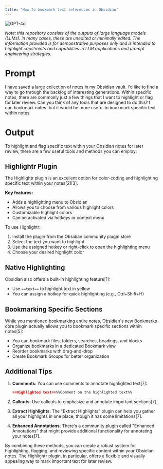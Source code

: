```yaml
---
title: "How to bookmark text references in Obsidian"
---
```

![GPT-4o](https://img.shields.io/badge/GPT--4o-3333FF?style=for-the-badge&logo=openai&logoColor=white)



*Note: this repository consists of the outputs of large language models (LLMs). In many cases, these are unedited or minimally edited. The information provided is for demonstrative purposes only and is intended to highlight constraints and capabilities in LLM applications and prompt engineering strategies.*


# Prompt

I have saved a large collection of notes in my Obsidian vault. I'd like to find a way to go through the backlog of interesting generations. Within specific notes, there are commonly just a few things that I want to highlight or flag for later review. Can you think of any tools that are designed to do this? I can bookmark notes. but it would be more useful to bookmark specific text within notes

# Output

To highlight and flag specific text within your Obsidian notes for later review, there are a few useful tools and methods you can employ:

## Highlightr Plugin

The Highlightr plugin is an excellent option for color-coding and highlighting specific text within your notes[2][3].

**Key features:**
- Adds a highlighting menu to Obsidian
- Allows you to choose from various highlight colors
- Customizable highlight colors
- Can be activated via hotkeys or context menu

To use Highlightr:
1. Install the plugin from the Obsidian community plugin store
2. Select the text you want to highlight
3. Use the assigned hotkey or right-click to open the highlighting menu
4. Choose your desired highlight color

## Native Highlighting

Obsidian also offers a built-in highlighting feature[1]:

- Use `==text==` to highlight text in yellow
- You can assign a hotkey for quick highlighting (e.g., Ctrl+Shift+H)

## Bookmarking Specific Sections

While you mentioned bookmarking entire notes, Obsidian's new Bookmarks core plugin actually allows you to bookmark specific sections within notes[5]:

- You can bookmark files, folders, searches, headings, and blocks
- Organize bookmarks in a dedicated Bookmark view
- Reorder bookmarks with drag-and-drop
- Create Bookmark Groups for better organization

## Additional Tips

1. **Comments**: You can use comments to annotate highlighted text[7]:
   ```markdown
   ==Highlighted text==%%Comment on the highlighted text%%
   ```

2. **Callouts**: Use callouts to emphasize and annotate important sections[7].

3. **Extract Highlights**: The "Extract Highlights" plugin can help you gather all your highlights in one place, though it has some limitations[7].

4. **Enhanced Annotations**: There's a community plugin called "Enhanced Annotations" that might provide additional functionality for annotating your notes[7].

By combining these methods, you can create a robust system for highlighting, flagging, and reviewing specific content within your Obsidian notes. The Highlightr plugin, in particular, offers a flexible and visually appealing way to mark important text for later review.
 